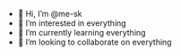 - 👋 Hi, I’m @me-sk
- 👀 I’m interested in everything
- 🌱 I’m currently learning everything
- 💞️ I’m looking to collaborate on everything

<!---
me-sk/me-sk is a ✨ special ✨ repository because its `README.md` (this file) appears on your GitHub profile.
You can click the Preview link to take a look at your changes.
--->
